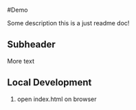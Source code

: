 #Demo

Some description
this is a just readme doc!

## Subheader

More text

## Local Development

1. open index.html on browser

